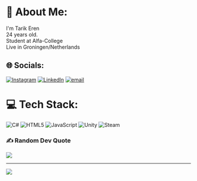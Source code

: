 # 💫 About Me:
I'm Tarik Eren<br>24 years old.<br>Student at Alfa-College<br>Live in Groningen/Netherlands


## 🌐 Socials:
[![Instagram](https://img.shields.io/badge/Instagram-%23E4405F.svg?logo=Instagram&logoColor=white)](https://instagram.com/tarikerenkrt) [![LinkedIn](https://img.shields.io/badge/LinkedIn-%230077B5.svg?logo=linkedin&logoColor=white)](https://linkedin.com/in/tarikerenkurt) [![email](https://img.shields.io/badge/Email-D14836?logo=gmail&logoColor=white)](mailto:tarikerenkurt@gmail.com) 

# 💻 Tech Stack:
![C#](https://img.shields.io/badge/c%23-%23239120.svg?style=for-the-badge&logo=csharp&logoColor=white) ![HTML5](https://img.shields.io/badge/html5-%23E34F26.svg?style=for-the-badge&logo=html5&logoColor=white) ![JavaScript](https://img.shields.io/badge/javascript-%23323330.svg?style=for-the-badge&logo=javascript&logoColor=%23F7DF1E) ![Unity](https://img.shields.io/badge/unity-%23000000.svg?style=for-the-badge&logo=unity&logoColor=white) ![Steam](https://img.shields.io/badge/steam-%23000000.svg?style=for-the-badge&logo=steam&logoColor=white)

### ✍️ Random Dev Quote
![](https://quotes-github-readme.vercel.app/api?type=vetical&theme=radical)

---
[![](https://visitcount.itsvg.in/api?id=fulcrum0&icon=4&color=13)](https://visitcount.itsvg.in)

<!-- Proudly created with GPRM ( https://gprm.itsvg.in ) -->
